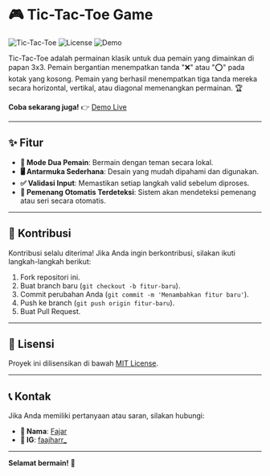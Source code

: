 
# 🎮 Tic-Tac-Toe Game

![Tic-Tac-Toe](https://img.shields.io/badge/Game-Tic--Tac--Toe-blue)
![License](https://img.shields.io/badge/License-MIT-green)
![Demo](https://img.shields.io/badge/Demo-Live-brightgreen)

Tic-Tac-Toe adalah permainan klasik untuk dua pemain yang dimainkan di papan 3x3. Pemain bergantian menempatkan tanda "❌" atau "⭕" pada kotak yang kosong. Pemain yang berhasil menempatkan tiga tanda mereka secara horizontal, vertikal, atau diagonal memenangkan permainan. 🏆

**Coba sekarang juga!** 👉 [Demo Live](https://faajharr.github.io/tic-tac-toe/)

---

## ✨ Fitur

- **🎲 Mode Dua Pemain**: Bermain dengan teman secara lokal.
- **🖥️ Antarmuka Sederhana**: Desain yang mudah dipahami dan digunakan.
- **✅ Validasi Input**: Memastikan setiap langkah valid sebelum diproses.
- **🏁 Pemenang Otomatis Terdeteksi**: Sistem akan mendeteksi pemenang atau seri secara otomatis.

---


## 🤝 Kontribusi

Kontribusi selalu diterima! Jika Anda ingin berkontribusi, silakan ikuti langkah-langkah berikut:

1. Fork repositori ini.
2. Buat branch baru (`git checkout -b fitur-baru`).
3. Commit perubahan Anda (`git commit -m 'Menambahkan fitur baru'`).
4. Push ke branch (`git push origin fitur-baru`).
5. Buat Pull Request.

---

## 📜 Lisensi

Proyek ini dilisensikan di bawah [MIT License](LICENSE).

---

## 📞 Kontak

Jika Anda memiliki pertanyaan atau saran, silakan hubungi:

- **👤 Nama**: [Fajar](https://github.com/faajharr)
- **📧 IG**: [faajharr_](https://instagram.com/faajharr_)

---

**Selamat bermain!** 🎉
